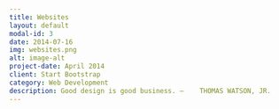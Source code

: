 ```yaml
---
title: Websites
layout: default
modal-id: 3
date: 2014-07-16
img: websites.png
alt: image-alt
project-date: April 2014
client: Start Bootstrap
category: Web Development
description: Good design is good business. —	THOMAS WATSON, JR.
---
```

